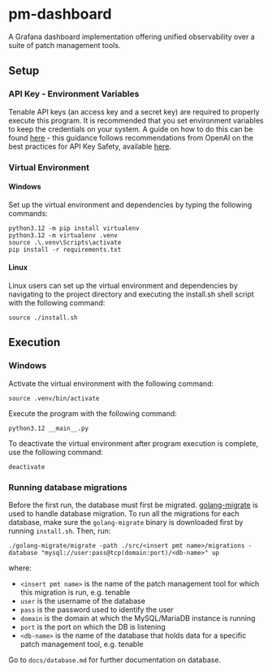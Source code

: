 # pm-dashboard
A Grafana dashboard implementation offering unified observability over a suite of patch management tools. 

## Setup

### API Key - Environment Variables

Tenable API keys (an access key and a secret key) are required to properly execute this program. It is recommended that you set environment variables to keep the credentials on your system. A guide on how to do this can be found [here](ENV.md) - this guidance follows recommendations from OpenAI on the best practices for API Key Safety, available [here](https://help.openai.com/en/articles/5112595-best-practices-for-api-key-safety).

### Virtual Environment

#### Windows

Set up the virtual environment and dependencies by typing the following commands:

```
python3.12 -m pip install virtualenv
python3.12 -m virtualenv .venv
source .\.venv\Scripts\activate
pip install -r requirements.txt
```

#### Linux

Linux users can set up the virtual environment and dependencies by navigating to the project directory and executing the install.sh shell script with the following command:

```
source ./install.sh
```

## Execution

### Windows

Activate the virtual environment with the following command:

```
source .venv/bin/activate
```

Execute the program with the following command:

```
python3.12 __main__.py
```

To deactivate the virtual environment after program execution is complete, use the following command:

```
deactivate
```

### Running database migrations

Before the first run, the database must first be migrated. [golang-migrate](https://github.com/golang-migrate/migrate) is used to handle database migration. To run all the migrations for each database, make sure the `golang-migrate` binary is downloaded first by running `install.sh`. Then, run:

```shell
./golang-migrate/migrate -path ./src/<insert pmt name>/migrations -database "mysql://user:pass@tcp(domain:port)/<db-name>" up
```

where:

- `<insert pmt name>` is the name of the patch management tool for which this migration is run, e.g. tenable
- `user` is the username of the database
- `pass` is the password used to identify the user
- `domain` is the domain at which the MySQL/MariaDB instance is running
- `port` is the port on which the DB is listening
- `<db-name>` is the name of the database that holds data for a specific patch management tool, e.g. tenable

Go to `docs/database.md` for further documentation on database.

